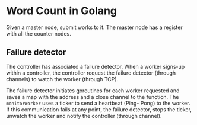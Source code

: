 # Word Count in Golang

Given a master node, submit works to it.
The master node has a register with all the counter nodes.

## Failure detector
The controller has associated a failure detector. When a worker signs-up within a controller, the controller request the failure detector (through channels) to watch the worker (through TCP).

The failure detector initiates goroutines for each worker requested and saves a map with the address and a close channel to the function. The `monitorWorker` uses a ticker to send a heartbeat (Ping- Pong) to the worker. If this communication fails at any point, the failure detector, stops the ticker, unwatch the worker and notify the controller (through channel).
